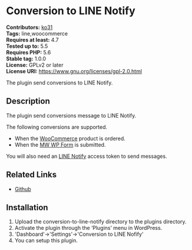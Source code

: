 # Conversion to LINE Notify #
**Contributors:** [ko31](https://profiles.wordpress.org/ko31)  
**Tags:** line,woocommerce  
**Requires at least:** 4.7  
**Tested up to:** 5.5  
**Requires PHP:** 5.6  
**Stable tag:** 1.0.0  
**License:** GPLv2 or later  
**License URI:** https://www.gnu.org/licenses/gpl-2.0.html  

The plugin send conversions to LINE Notify.

## Description ##

The plugin send conversions message to LINE Notify.

The following conversions are supported.

* When the [WooCommerce](https://wordpress.org/plugins/woocommerce/) product is ordered.
* When the [MW WP Form](https://wordpress.org/plugins/mw-wp-form/) is submitted.

You will also need an [LINE Notify](https://notify-bot.line.me/) access token to send messages.

## Related Links ##

* [Github](https://github.com/ko31/conversion-to-line-notify)

## Installation ##

1. Upload the conversion-to-line-notify directory to the plugins directory.
1. Activate the plugin through the ‘Plugins’ menu in WordPress.
1. 'Dashboard'->'Settings'->'Conversion to LINE Nofify'
1. You can setup this plugin.
